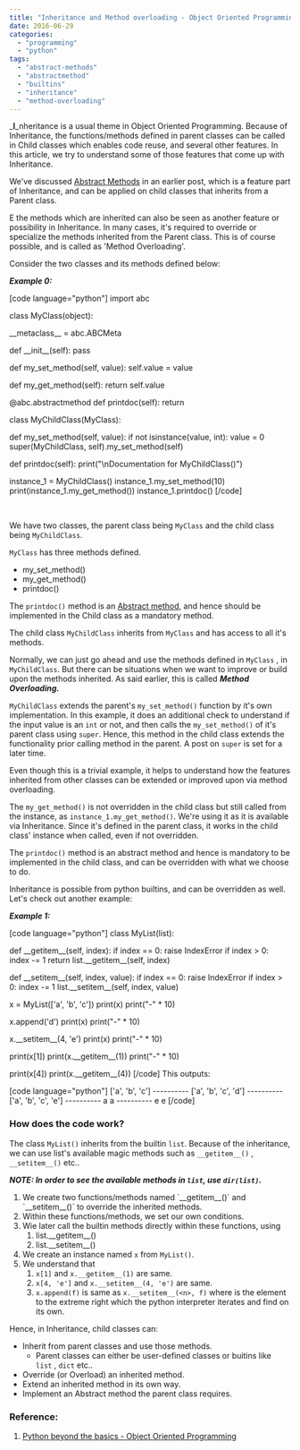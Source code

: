 ```yaml
---
title: "Inheritance and Method overloading - Object Oriented Programming"
date: 2016-06-29
categories:
  - "programming"
  - "python"
tags:
  - "abstract-methods"
  - "abstractmethod"
  - "builtins"
  - "inheritance"
  - "method-overloading"
---
```

<!--more-->
_**I**_nheritance is a usual theme in Object Oriented Programming. Because of Inheritance, the functions/methods defined in parent classes can be called in Child classes which enables code reuse, and several other features. In this article, we try to understand some of those features that come up with Inheritance.

We've discussed [Abstract Methods](https://arvimal.wordpress.com/2016/06/14/abstract-base-classesmethods-object-oriented-programming/) in an earlier post, which is a feature part of Inheritance, and can be applied on child classes that inherits from a Parent class.

E the methods which are inherited can also be seen as another feature or possibility in Inheritance. In many cases, it's required to override or specialize the methods inherited from the Parent class. This is of course possible, and is called as 'Method Overloading'.

Consider the two classes and its methods defined below:

_**Example 0:**_

\[code language="python"\] import abc

class MyClass(object):

\_\_metaclass\_\_ = abc.ABCMeta

def \_\_init\_\_(self): pass

def my\_set\_method(self, value): self.value = value

def my\_get\_method(self): return self.value

@abc.abstractmethod def printdoc(self): return

class MyChildClass(MyClass):

def my\_set\_method(self, value): if not isinstance(value, int): value = 0 super(MyChildClass, self).my\_set\_method(self)

def printdoc(self): print("\\nDocumentation for MyChildClass()")

instance\_1 = MyChildClass() instance\_1.my\_set\_method(10) print(instance\_1.my\_get\_method()) instance\_1.printdoc() \[/code\]

 

We have two classes, the parent class being `MyClass` and the child class being `MyChildClass`.

`MyClass` has three methods defined.

- my\_set\_method()
- my\_get\_method()
- printdoc()

The `printdoc()` method is an [Abstract method](https://arvimal.wordpress.com/2016/06/14/abstract-base-classesmethods-object-oriented-programming/), and hence should be implemented in the Child class as a mandatory method.

The child class `MyChildClass` inherits from `MyClass` and has access to all it's methods.

Normally, we can just go ahead and use the methods defined in `MyClass` , in `MyChildClass`. But there can be situations when we want to improve or build upon the methods inherited. As said earlier, this is called _**Method Overloading.**_

`MyChildClass` extends the parent's `my_set_method()` function by it's own implementation. In this example, it does an additional check to understand if the input value is an `int` or not, and then calls the `my_set_method()` of it's parent class using `super`. Hence, this method in the child class extends the functionality prior calling method in the parent. A post on `super` is set for a later time.

Even though this is a trivial example, it helps to understand how the features inherited from other classes can be extended or improved upon via method overloading.

The `my_get_method()` is not overridden in the child class but still called from the instance, as `instance_1.my_get_method()`. We're using it as it is available via Inheritance. Since it's defined in the parent class, it works in the child class' instance when called, even if not overridden.

The `printdoc()` method is an abstract method and hence is mandatory to be implemented in the child class, and can be overridden with what we choose to do.

Inheritance is possible from python builtins, and can be overridden as well. Let's check out another example:

_**Example 1:**_

\[code language="python"\] class MyList(list):

def \_\_getitem\_\_(self, index): if index == 0: raise IndexError if index &gt; 0: index -= 1 return list.\_\_getitem\_\_(self, index)

def \_\_setitem\_\_(self, index, value): if index == 0: raise IndexError if index &gt; 0: index -= 1 list.\_\_setitem\_\_(self, index, value)

x = MyList(\['a', 'b', 'c'\]) print(x) print("-" \* 10)

x.append('d') print(x) print("-" \* 10)

x.\_\_setitem\_\_(4, 'e') print(x) print("-" \* 10)

print(x\[1\]) print(x.\_\_getitem\_\_(1)) print("-" \* 10)

print(x\[4\]) print(x.\_\_getitem\_\_(4)) \[/code\] This outputs:

\[code language="python"\] \['a', 'b', 'c'\] ---------- \['a', 'b', 'c', 'd'\] ---------- \['a', 'b', 'c', 'e'\] ---------- a a ---------- e e \[/code\]

### How does the code work?

The class `MyList()` inherits from the builtin `list`. Because of the inheritance, we can use list's available magic methods such as `__getitem__()` , `__setitem__()` etc..

**_NOTE: In order to see the available methods in `list`, use `dir(list)`._**

1. We create two functions/methods named \`\_\_getitem\_\_()\` and \`\_\_setitem\_\_()\` to override the inherited methods.
2. Within these functions/methods, we set our own conditions.
3. Wie later call the builtin methods directly within these functions, using
    1. list.\_\_getitem\_\_()
    2. list.\_\_setitem\_\_()
4. We create an instance named `x` from `MyList()`.
5. We understand that
    1. `x[1]` and `x.__getitem__(1)` are same.
    2. `x[4, 'e']` and `x.__setitem__(4, 'e')` are same.
    3. `x.append(f)` is same as `x.__setitem__(<n>, f)` where <n> is the element to the extreme right which the python interpreter iterates and find on its own.

Hence, in Inheritance, child classes can:

- Inherit from parent classes and use those methods.
    - Parent classes can either be user-defined classes or buitins like `list` , `dict` etc..
- Override (or Overload) an inherited method.
- Extend an inherited method in its own way.
- Implement an Abstract method the parent class requires.

### Reference:

1. [Python beyond the basics - Object Oriented Programming](http://shop.oreilly.com/product/0636920040057.do)
